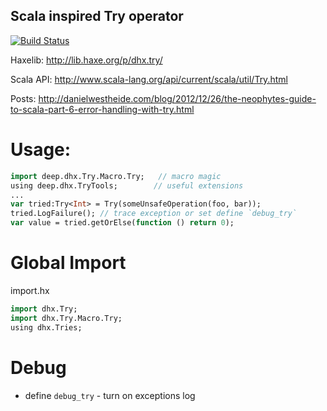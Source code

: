 ## Scala inspired Try operator

[![Build Status](https://travis-ci.org/profelis/dhx.try.svg?branch=master)](https://travis-ci.org/profelis/dhx.try)

Haxelib: http://lib.haxe.org/p/dhx.try/

Scala API: http://www.scala-lang.org/api/current/scala/util/Try.html

Posts:
http://danielwestheide.com/blog/2012/12/26/the-neophytes-guide-to-scala-part-6-error-handling-with-try.html

# Usage:
```haxe
import deep.dhx.Try.Macro.Try;   // macro magic
using deep.dhx.TryTools;        // useful extensions
...
var tried:Try<Int> = Try(someUnsafeOperation(foo, bar));
tried.LogFailure(); // trace exception or set define `debug_try`
var value = tried.getOrElse(function () return 0);
```

# Global Import
import.hx
```haxe
import dhx.Try;
import dhx.Try.Macro.Try;
using dhx.Tries;
```

# Debug
- define `debug_try` - turn on exceptions log
